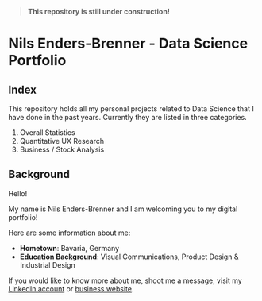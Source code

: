 >**This repository is still under construction!**

# Nils Enders-Brenner - Data Science Portfolio

## Index

This repository holds all my personal projects related to Data Science that I have done in the past years. Currently they are listed in three categories.

1. Overall Statistics
2. Quantitative UX Research
3. Business / Stock Analysis

## Background

Hello!

My name is Nils Enders-Brenner and I am welcoming you to my digital portfolio! 

Here are some information about me:
- **Hometown**: Bavaria, Germany
- **Education Background**: Visual Communications, Product Design & Industrial Design

If you would like to know more about me, shoot me a message, visit my [LinkedIn account](https://www.linkedin.com/in/nendersbrenner) or [business website](https://www.designernils.com).
